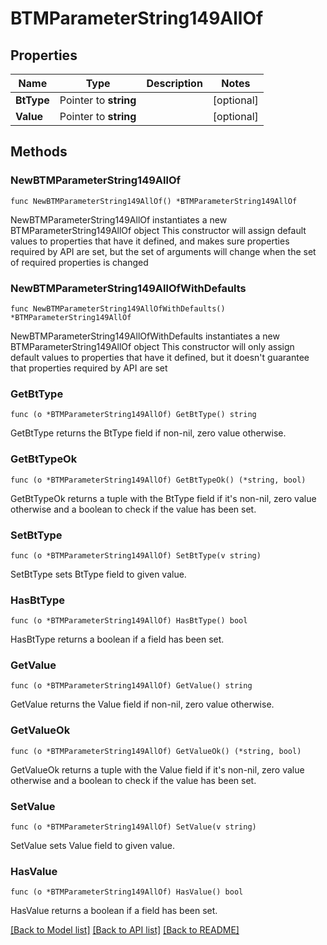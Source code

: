 # BTMParameterString149AllOf

## Properties

Name | Type | Description | Notes
------------ | ------------- | ------------- | -------------
**BtType** | Pointer to **string** |  | [optional] 
**Value** | Pointer to **string** |  | [optional] 

## Methods

### NewBTMParameterString149AllOf

`func NewBTMParameterString149AllOf() *BTMParameterString149AllOf`

NewBTMParameterString149AllOf instantiates a new BTMParameterString149AllOf object
This constructor will assign default values to properties that have it defined,
and makes sure properties required by API are set, but the set of arguments
will change when the set of required properties is changed

### NewBTMParameterString149AllOfWithDefaults

`func NewBTMParameterString149AllOfWithDefaults() *BTMParameterString149AllOf`

NewBTMParameterString149AllOfWithDefaults instantiates a new BTMParameterString149AllOf object
This constructor will only assign default values to properties that have it defined,
but it doesn't guarantee that properties required by API are set

### GetBtType

`func (o *BTMParameterString149AllOf) GetBtType() string`

GetBtType returns the BtType field if non-nil, zero value otherwise.

### GetBtTypeOk

`func (o *BTMParameterString149AllOf) GetBtTypeOk() (*string, bool)`

GetBtTypeOk returns a tuple with the BtType field if it's non-nil, zero value otherwise
and a boolean to check if the value has been set.

### SetBtType

`func (o *BTMParameterString149AllOf) SetBtType(v string)`

SetBtType sets BtType field to given value.

### HasBtType

`func (o *BTMParameterString149AllOf) HasBtType() bool`

HasBtType returns a boolean if a field has been set.

### GetValue

`func (o *BTMParameterString149AllOf) GetValue() string`

GetValue returns the Value field if non-nil, zero value otherwise.

### GetValueOk

`func (o *BTMParameterString149AllOf) GetValueOk() (*string, bool)`

GetValueOk returns a tuple with the Value field if it's non-nil, zero value otherwise
and a boolean to check if the value has been set.

### SetValue

`func (o *BTMParameterString149AllOf) SetValue(v string)`

SetValue sets Value field to given value.

### HasValue

`func (o *BTMParameterString149AllOf) HasValue() bool`

HasValue returns a boolean if a field has been set.


[[Back to Model list]](../README.md#documentation-for-models) [[Back to API list]](../README.md#documentation-for-api-endpoints) [[Back to README]](../README.md)


